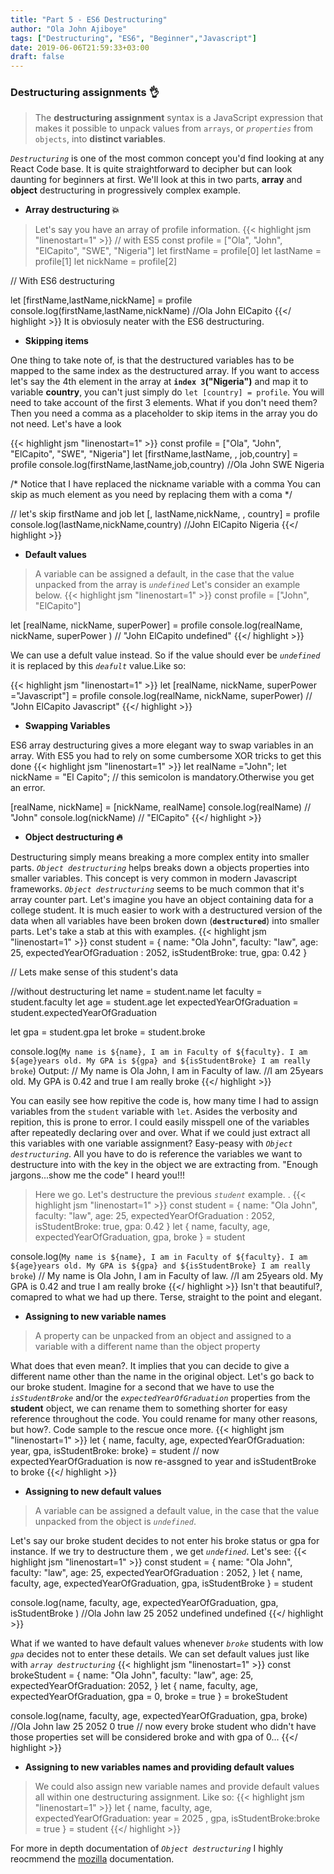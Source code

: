 ```yaml
---
title: "Part 5 - ES6 Destructuring"
author: "Ola John Ajiboye"
tags: ["Destructuring", "ES6", "Beginner","Javascript"]
date: 2019-06-06T21:59:33+03:00
draft: false
---
```

### Destructuring assignments :ok_hand:

> The **destructuring assignment** syntax is a JavaScript expression that makes it possible to unpack values from `arrays`, or *`properties`* from `objects`, into **distinct variables**.


<!--more-->



*`Destructuring`* is one of the most common concept you'd find looking at any React Code base. It is quite straightforward to decipher but can look daunting for beginners at first.
We'll look at this in two parts, **array** and **object** destructuring in progressively complex example.

* **Array destructuring :boom:**

> Let's say you have an array of profile information.
{{< highlight jsm  "linenostart=1"  >}}
// with ES5
const profile = ["Ola", "John", "ElCapito", "SWE", "Nigeria"]
let firstName =  profile[0]
let lastName = profile[1]
let nickName = profile[2]

// With ES6 destructuring

let [firstName,lastName,nickName] = profile
console.log(firstName,lastName,nickName) //Ola John ElCapito
{{</ highlight >}}
It is obviosuly neater with the ES6 destructuring.

* **Skipping items**

One thing to take note of, is that the destructured variables has to be mapped to the same index as the destructured array. If you want to access let's say the 4th element in the array at **`index 3`("Nigeria")** and map it to variable **country**, you can't just simply do `let [country] = profile`. You will need to take account of the first 3 elements. What if you don't need them? Then you need a comma as a placeholder to skip items in the array you do not need. Let's have a look

{{< highlight jsm  "linenostart=1"  >}}
const profile = ["Ola", "John", "ElCapito", "SWE", "Nigeria"]
let [firstName,lastName, , job,country] = profile
console.log(firstName,lastName,job,country) //Ola John SWE Nigeria

/* Notice that I have replaced the nickname variable with a comma
   You can skip as much element as you need by replacing them with a coma */

// let's skip firstName and job
let [, lastName,nickName, , country] = profile
console.log(lastName,nickName,country) //John ElCapito Nigeria
{{</ highlight >}}

* **Default values**

> A variable can be assigned a default, in the case that the value unpacked from the array is *`undefined`* Let's consider an example below.
{{< highlight jsm  "linenostart=1"  >}}
const profile = ["John", "ElCapito"]

let [realName, nickName, superPower] = profile
console.log(realName, nickName, superPower ) // "John ElCapito undefined"
{{</ highlight >}}

We can use a defult value instead. So if the value should ever be *`undefined`* it is replaced by this *`deafult`* value.Like so:

{{< highlight jsm  "linenostart=1"  >}}
let [realName, nickName, superPower ="Javascript"] = profile
console.log(realName, nickName, superPower) // "John ElCapito Javascript"
{{</ highlight >}}

* **Swapping Variables**

ES6 array destructuring gives a more elegant way to swap variables in an array. With ES5 you had to rely on some cumbersome XOR tricks to get this done
{{< highlight jsm  "linenostart=1"  >}}
let realName ="John";
let nickName = "El Capito";    // this semicolon is mandatory.Otherwise you get an error.

[realName, nickName] = [nickName, realName]
console.log(realName) // "John"
console.log(nickName) // "ElCapito"
{{</ highlight >}}


* **Object destructuring :fire:**

Destructuring simply means breaking a more complex entity into smaller parts. *`Object destructuring`* helps breaks down a objects properties into smaller variables. This concept is very common in modern Javascript frameworks. *`Object destructuring`* seems to be much common that it's array counter part. Let's imagine you have an object containing data for a college student. It is much easier to work with a destructured version of the data when all variables have been broken down (**`destructured`**) into smaller parts. Let's take a stab at this with examples.
{{< highlight jsm  "linenostart=1"  >}}
const student = {
  name: "Ola John",
  faculty: "law",
  age: 25,
  expectedYearOfGraduation :  2052,
  isStudentBroke: true,
  gpa: 0.42
}

// Lets make sense of this student's data

//without destructuring
let name = student.name
let faculty = student.faculty
let age = student.age
let expectedYearOfGraduation = student.expectedYearOfGraduation

let gpa = student.gpa
let broke = student.broke

console.log(`My name is ${name}, I am in Faculty of ${faculty}.
I am ${age}years old. My GPA is ${gpa} and ${isStudentBroke} I am really broke`)
Output: // My name is Ola John, I am in Faculty of law.
        //I am 25years old. My GPA is 0.42 and true I am really broke
{{</ highlight >}}

You can easily see how repitive the code is, how many time I had to assign variables from the `student` variable with `let`. Asides the verbosity and repition, this is prone to error. I could easily misspell one of the variables after repeatedly declaring over and over. What if we could just extract all this variables with one variable assignment? Easy-peasy with *`Object destructuring`*. All you have to do is reference the variables we want to destructure into with the key in the object we are extracting from. "Enough jargons...show me the code" I heard you!!!

> Here we go. Let's destructure the previous *`student`* example. .
{{< highlight jsm  "linenostart=1"  >}}
const student = {
  name: "Ola John",
  faculty: "law",
  age: 25,
  expectedYearOfGraduation :  2052,
  isStudentBroke: true,
  gpa: 0.42
}
let { name, faculty, age, expectedYearOfGraduation, gpa, broke } = student

console.log(`My name is ${name}, I am in Faculty of ${faculty}.
I am ${age}years old. My GPA is ${gpa} and ${isStudentBroke} I am really broke`)
// My name is Ola John, I am in Faculty of law.
//I am 25years old. My GPA is 0.42 and true I am really broke
{{</ highlight >}}
Isn't that beautiful?, comapred to what we had up there. Terse, straight to the point and elegant.

* **Assigning to new variable names**

> A property can be unpacked from an object and assigned to a variable with a different name than the object property

What does that even mean?. It implies that you can decide to give a different name other than the name in the original object. Let's go back to our broke student. Imagine for a second that we have to use the *`isStudentBroke`* and/or the *`expectedYearOfGraduation`*  properties from the **student** object, we can rename them to something shorter for easy reference throughout the code. You could rename for many other reasons, but how?. Code sample to the rescue once more.
{{< highlight jsm  "linenostart=1"  >}}
let { name, faculty, age, expectedYearOfGraduation: year, gpa, isStudentBroke: broke} = student
// now expectedYearOfGraduation is now re-assgned to  year and isStudentBroke to broke
{{</ highlight >}}

* **Assigning to new default values**

> A variable can be assigned a default value, in the case that the value unpacked from the object is *`undefined`*.

Let's say our broke student decides to not enter his broke status or gpa for instance. If we try to destructure them , we get *`undefined`*. Let's see:
{{< highlight jsm  "linenostart=1"  >}}
const student = {
  name: "Ola John",
  faculty: "law",
  age: 25,
  expectedYearOfGraduation :  2052,
}
let { name, faculty, age, expectedYearOfGraduation, gpa, isStudentBroke } = student

console.log(name, faculty, age, expectedYearOfGraduation, gpa, isStudentBroke ) //Ola John law 25 2052 undefined undefined
{{</ highlight >}}

What if we wanted to have default values whenever *`broke`* students with low *`gpa`* decides not to enter these details. We can set default values just like with *`array destructuring`*
{{< highlight jsm  "linenostart=1"  >}}
const brokeStudent = {
  name: "Ola John",
  faculty: "law",
  age: 25,
  expectedYearOfGraduation: 2052,
}
let { name, faculty, age, expectedYearOfGraduation, gpa = 0, broke = true } = brokeStudent

console.log(name, faculty, age, expectedYearOfGraduation, gpa, broke) //Ola John law 25 2052 0 true
// now every broke student who didn't have those properties set will be considered broke and with gpa of 0...
{{</ highlight >}}

* **Assigning to new variables names and providing default values**

> We could also assign new variable names and provide default values all within one destructuring assignment. Like so:
{{< highlight jsm  "linenostart=1"  >}}
let { name, faculty, age, expectedYearOfGraduation: year = 2025 , gpa, isStudentBroke:broke = true } = student
{{</ highlight >}}

For more in depth documentation of *`Object destructuring`* I highly reocmmend the [mozilla](https://developer.mozilla.org/en-US/docs/Web/JavaScript/Reference/Operators/Destructuring_assignment#Object_destructuring) documentation.
